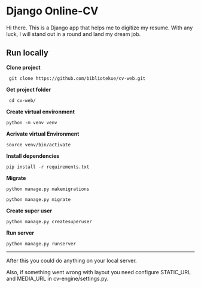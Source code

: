 # Django Online-CV

Hi there. This is a Django app that helps me to digitize my resume. With any luck, I will stand out in a round and land my dream job.

## Run locally

**Clone project**
    
     git clone https://github.com/bibliotekue/cv-web.git

**Get project folder**
    
     cd cv-web/
    
**Create virtual environment**

    python -m venv venv
    
**Acrivate virtual Environment**

    source venv/bin/activate
    
**Install dependencies**

    pip install -r requirements.txt

**Migrate**

    python manage.py makemigrations

    python manage.py migrate

**Create super user**

    python manage.py createsuperuser
    
**Run server**

    python manage.py runserver

---
After this you could do anything on your local server. 

Also, if something went wrong with layout you need configure STATIC_URL and MEDIA_URL in cv-engine/settings.py.
